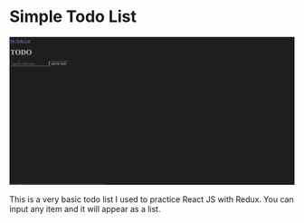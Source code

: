 # Simple Todo List

![](todolist_sample.gif)

This is a very basic todo list I used to practice React JS with Redux. You can input any item and it will appear as a list.
